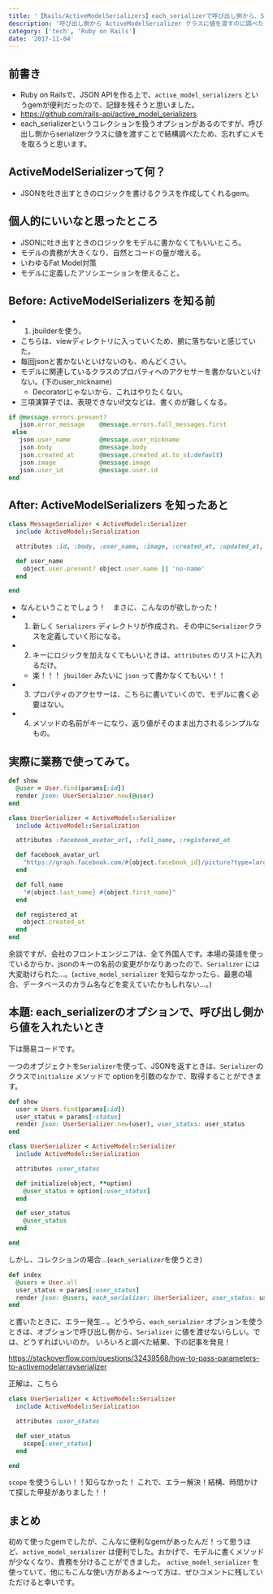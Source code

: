 ```yaml
---
title: '【Rails/ActiveModelSerializers】each_serializerで呼び出し側から、Serializerクラスに値を渡したいとき'
description: '呼び出し側から ActiveModelSerializer クラスに値を渡すのに調べたことをまとめて議事録。'
category: ['tech', 'Ruby on Rails']
date: '2017-11-04'
---
```


## 前書き
 - Ruby on Railsで、JSON APIを作る上で、`active_model_serializers` というgemが便利だったので、記録を残そうと思いました。
 - https://github.com/rails-api/active_model_serializers
 - each_serializerというコレクションを扱うオプションがあるのですが、呼び出し側からserializerクラスに値を渡すことで結構調べたため、忘れずにメモを取ろうと思います。

## ActiveModelSerializerって何？
 - JSONを吐き出すときのロジックを書けるクラスを作成してくれるgem。

## 個人的にいいなと思ったところ
 - JSONに吐き出すときのロジックをモデルに書かなくてもいいところ。
  - モデルの責務が大きくなり、自然とコードの量が増える。
  - いわゆるFat Model対策
 - モデルに定義したアソシエーションを使えること。

## Before: ActiveModelSerializers を知る前

 - 1. jbuilderを使う。
  - こちらは、viewディレクトリに入っていくため、腑に落ちないと感じていた。
  - 毎回jsonと書かないといけないのも、めんどくさい。
  - モデルに関連しているクラスのプロパティへのアクセサーを書かないといけない。(下のuser_nickname)
     - Decoratorじゃないから、これはやりたくない。
  - 三項演算子では、表現できないif文などは、書くのが難しくなる。

```ruby [messages/create.json.rb]
if @message.errors.present?
   json.error_message    @message.errors.full_messages.first
 else
   json.user_name        @message.user_nickname
   json.body             @message.body
   json.created_at       @message.created_at.to_s(:default)
   json.image            @message.image
   json.user_id          @message.user.id
end
```

## After: ActiveModelSerializers を知ったあと

```ruby [messages_serializer.rb]
class MessageSerializer < ActiveModel::Serializer
  include ActiveModel::Serialization

  attributes :id, :body, :user_name, :image, :created_at, :updated_at,

  def user_name
    object.user.present? object.user.name || 'no-name'
  end

end
```

- なんということでしょう！　まさに、こんなのが欲しかった！
 - 1. 新しく `Serializers` ディレクトリが作成され、その中に`Serializer`クラスを定義していく形になる。
 - 2. キーにロジックを加えなくてもいいときは、`attributes` のリストに入れるだけ。
     - 楽！！！ `jbuilder` みたいに `json` って書かなくてもいい！！
 - 3. プロパティのアクセサーは、こちらに書いていくので、モデルに書く必要はない。
 - 4. メソッドの名前がキーになり、返り値がそのまま出力されるシンプルなもの。

## 実際に業務で使ってみて。

```ruby [users_controller.rb]
def show
  @user = User.find(params[:id])
  render json: UserSerialzier.new(@user)
end
```

```ruby [user_serializer.rb]
class UserSerializer < ActiveModel::Serializer
  include ActiveModel::Serialization

  attributes :facebook_avatar_url, :full_name, :registered_at

  def facebook_avatar_url
    "https://graph.facebook.com/#{object.facebook_id}/picture?type=large"
  end

  def full_name
    "#{object.last_name} #{object.first_name}"
  end

  def registered_at
    object.created_at
  end
end
```

余談ですが、会社のフロントエンジニアは、全て外国人です。本場の英語を使っているからか、jsonのキーの名前の変更がかなりあったので、`Serializer` には大変助けられた...。(`active_model_serializer` を知らなかったら、最悪の場合、データベースのカラム名などを変えていたかもしれない...。)


## 本題: each_serializerのオプションで、呼び出し側から値を入れたいとき
下は簡易コードです。

一つのオブジェクトを`Serializer`を使って、JSONを返すときは、`Serializer`のクラスで`initialize` メソッドで optionを引数のなかで、取得することができます。

```ruby [users_controller.rb]
def show
  user = Users.find(params[:id])
  user_status = params[:status]
  render json: UserSerializer.new(user), user_status: user_status
end
```

```ruby [user_serializer.rb]
class UserSerializer < ActiveModel::Serializer
  include ActiveModel::Serialization

  attributes :user_status

  def initialize(object, **option)
    @user_status = option[:user_status]
  end

  def user_status
    @user_status
  end

end
```

しかし、コレクションの場合...(`each_serializer`を使うとき)

```ruby [users_controller.rb]
def index
  @users = User.all
  user_status = params[:user_status]
  render json: @users, each_serializer: UserSerializer, user_status: user_status
end
```

と書いたときに、エラー発生...。どうやら、`each_serialzier` オプションを使うときは、オプションで呼び出し側から、`Serializer` に値を渡せないらしい。では、どうすればいいのか。
いろいろと調べた結果、下の記事を発見！

https://stackoverflow.com/questions/32439568/how-to-pass-parameters-to-activemodelarrayserializer

正解は、こちら

```ruby [user_serializer.rb]
class UserSerializer < ActiveModel::Serializer
  include ActiveModel::Serialization

  attributes :user_status

  def user_status
    scope[:user_status]
  end

end
```

`scope` を使うらしい！！知らなかった！
これで、エラー解決！結構、時間かけて探した甲斐がありました！！

## まとめ
初めて使ったgemでしたが、こんなに便利なgemがあったんだ！って思うほど、`active_model_serializer` は便利でした。おかげで、モデルに書くメソッドが少なくなり、責務を分けることができました。 `active_model_serializer` を使っていて、他にもこんな使い方があるよ〜って方は、ぜひコメントに残していただけると幸いです。

